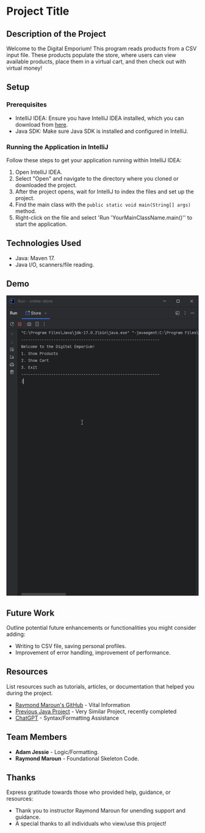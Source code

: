 # Project Title

## Description of the Project

Welcome to the Digital Emporium! This program reads products from a CSV input file.
These products populate the store, where users can view available products, place them in a virtual cart,
and then check out with virtual money!


## Setup

### Prerequisites

- IntelliJ IDEA: Ensure you have IntelliJ IDEA installed, which you can download from [here](https://www.jetbrains.com/idea/download/).
- Java SDK: Make sure Java SDK is installed and configured in IntelliJ.

### Running the Application in IntelliJ

Follow these steps to get your application running within IntelliJ IDEA:

1. Open IntelliJ IDEA.
2. Select "Open" and navigate to the directory where you cloned or downloaded the project.
3. After the project opens, wait for IntelliJ to index the files and set up the project.
4. Find the main class with the `public static void main(String[] args)` method.
5. Right-click on the file and select 'Run 'YourMainClassName.main()'' to start the application.

## Technologies Used

- Java: Maven 17.
- Java I/O, scanners/file reading.

## Demo

![Full Demonstration](store-demo.gif)

## Future Work

Outline potential future enhancements or functionalities you might consider adding:

- Writing to CSV file, saving personal profiles.
- Improvement of error handling, improvement of performance.

## Resources

List resources such as tutorials, articles, or documentation that helped you during the project.

- [Raymond Maroun's GitHub](https://github.com/RayMaroun/yearup-spring-section-10-2025/tree/master/pluralsight) - Vital Information
- [Previous Java Project](https://github.com/AdampJessie/FinancialTracker) - Very Similar Project, recently completed
- [ChatGPT](https://chatgpt.com/) - Syntax/Formatting Assistance

## Team Members

- **Adam Jessie** - Logic/Formatting.
- **Raymond Maroun** - Foundational Skeleton Code.

## Thanks

Express gratitude towards those who provided help, guidance, or resources:

- Thank you to instructor Raymond Maroun for unending support and guidance.
- A special thanks to all individuals who view/use this project!
 